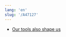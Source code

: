 ```yaml
---
lang: 'en'
slug: '/A47127'
---
```


- [Our tools also shape us](./../.././docs/pages/Our%20tools%20also%20shape%20us.md)

<head>
  <html lang="en-US"/>
</head>
